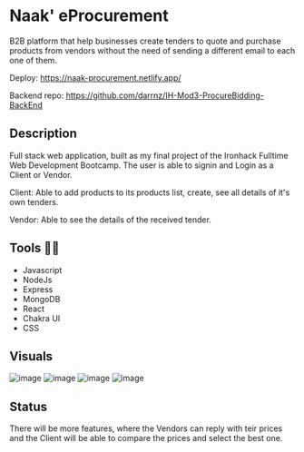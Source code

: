# Naak' eProcurement

B2B platform that help businesses create tenders to quote and purchase products from vendors without the need of sending a different email to each one of them.

Deploy: https://naak-procurement.netlify.app/

Backend repo: https://github.com/darrnz/IH-Mod3-ProcureBidding-BackEnd

## Description

Full stack web application, built as my final project of the Ironhack Fulltime Web Development Bootcamp.
The user is able to signin and Login as a Client or Vendor.

Client: Able to add products to its products list, create, see all details of it's own tenders.

Vendor: Able to see the details of the received tender.

## Tools 🔧🔧

- Javascript
- NodeJs 
- Express
- MongoDB
- React
- Chakra UI
- CSS

## Visuals

![image](https://user-images.githubusercontent.com/63981028/111655523-b89dcd80-87d7-11eb-9efe-ecc8ceb48fcb.png)
![image](https://user-images.githubusercontent.com/63981028/111655710-de2ad700-87d7-11eb-8a54-dac5cd4accfa.png)
![image](https://user-images.githubusercontent.com/63981028/111655840-f8fd4b80-87d7-11eb-952b-f5304b79cd0a.png)
![image](https://user-images.githubusercontent.com/63981028/111655923-0c101b80-87d8-11eb-8be6-8592facadb44.png)


## Status

There will be more features, where the Vendors can reply with teir prices and the Client will be able to compare the prices and select the best one.


